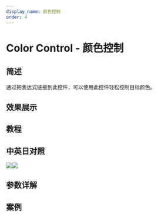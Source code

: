 ```yaml
---
display_name: 颜色控制
order: 4
---
```


# Color Control - 颜色控制

## 简述

通过把表达式链接到此控件，可以使用此控件轻松控制目标颜色。

## 效果展示

## 教程

## 中英日对照

![](https://mir.yuelili.com/user/AE/effects/AE-Effects-Expression-Controls-Color_Control.png)![](https://mir.yuelili.com/user/AE/effects/AE-Effects-Expression-Controls-Color_Control_cn.png)

## 参数详解

## 案例
